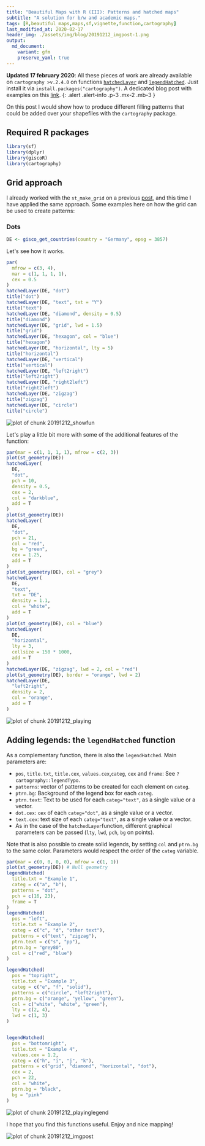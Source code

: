 ```yaml
---
title: "Beautiful Maps with R (III): Patterns and hatched maps"
subtitle: "A solution for b/w and academic maps."
tags: [R,beautiful_maps,maps,sf,vignette,function,cartography]
last_modified_at: 2020-02-17
header_img: ./assets/img/blog/20191212_imgpost-1.png
output: 
  md_document:
    variant: gfm
    preserve_yaml: true
---
```


**Updated 17 february 2020**: All these pieces of work are already available on `cartography >v.2.4.0` on functions [`hatchedLayer`](http://riatelab.github.io/cartography/docs/reference/hatchedLayer.html) and [`legendHatched`](https://riatelab.github.io/cartography/docs/reference/legendHatched.html). Just install it via `install.packages("cartography")`. A dedicated blog post with examples on this [link](../202002_cartography1). 
{: .alert .alert-info .p-3 .mx-2 .mb-3 }



On this post I would show how to produce different filling patterns that could be added over your shapefiles with the `cartography` package.


## Required R packages


```r
library(sf)
library(dplyr)
library(giscoR)
library(cartography)
```

## Grid approach

I already worked with the `st_make_grid` on a previous [post](https://dieghernan.github.io/201906_Beautiful1/), and this time I have applied the same approach. Some examples here on how the grid can be used to create patterns:

### Dots


```r
DE <- gisco_get_countries(country = "Germany", epsg = 3857)
```


Let's see how it works.


```r
par(
  mfrow = c(3, 4),
  mar = c(1, 1, 1, 1),
  cex = 0.5
)
hatchedLayer(DE, "dot")
title("dot")
hatchedLayer(DE, "text", txt = "Y")
title("text")
hatchedLayer(DE, "diamond", density = 0.5)
title("diamond")
hatchedLayer(DE, "grid", lwd = 1.5)
title("grid")
hatchedLayer(DE, "hexagon", col = "blue")
title("hexagon")
hatchedLayer(DE, "horizontal", lty = 5)
title("horizontal")
hatchedLayer(DE, "vertical")
title("vertical")
hatchedLayer(DE, "left2right")
title("left2right")
hatchedLayer(DE, "right2left")
title("right2left")
hatchedLayer(DE, "zigzag")
title("zigzag")
hatchedLayer(DE, "circle")
title("circle")
```

![plot of chunk 20191212_showfun](../assets/img/blog/20191212_showfun-1.png)

Let's play a little bit more with some of the additional features of the function:


```r
par(mar = c(1, 1, 1, 1), mfrow = c(2, 3))
plot(st_geometry(DE))
hatchedLayer(
  DE,
  "dot",
  pch = 10,
  density = 0.5,
  cex = 2,
  col = "darkblue",
  add = T
)
plot(st_geometry(DE))
hatchedLayer(
  DE,
  "dot",
  pch = 21,
  col = "red",
  bg = "green",
  cex = 1.25,
  add = T
)
plot(st_geometry(DE), col = "grey")
hatchedLayer(
  DE,
  "text",
  txt = "DE",
  density = 1.1,
  col = "white",
  add = T
)
plot(st_geometry(DE), col = "blue")
hatchedLayer(
  DE,
  "horizontal",
  lty = 3,
  cellsize = 150 * 1000,
  add = T
)
hatchedLayer(DE, "zigzag", lwd = 2, col = "red")
plot(st_geometry(DE), border = "orange", lwd = 2)
hatchedLayer(DE,
  "left2right",
  density = 2,
  col = "orange",
  add = T
)
```

![plot of chunk 20191212_playing](../assets/img/blog/20191212_playing-1.png)

## Adding legends: the `legendHatched` function

As a complementary function, there is also the `legendHatched`. Main parameters are:

-   `pos`, `title.txt`, `title.cex`, `values.cex`,`categ`, `cex` and `frame`: See `?cartography::legendTypo`.
-   `patterns`: vector of patterns to be created for each element on `categ`.
-   `ptrn.bg`: Background of the legend box for each `categ`.
-   `ptrn.text`: Text to be used for each `categ="text"`, as a single value or a vector.
-   `dot.cex`: `cex` of each `categ="dot"`, as a single value or a vector.
-   `text.cex`: text size of each `categ="text"`, as a single value or a vector.
-   As in the case of the `hatchedLayer`function, different graphical parameters can be passed (`lty`, `lwd`, `pch`, `bg` on points).

Note that is also possible to create solid legends, by setting `col` and `ptrn.bg` to the same color. Parameters would respect the order of the `categ` variable.


```r
par(mar = c(0, 0, 0, 0), mfrow = c(1, 1))
plot(st_geometry(DE)) # Null geometry
legendHatched(
  title.txt = "Example 1",
  categ = c("a", "b"),
  patterns = "dot",
  pch = c(16, 23),
  frame = T
)
legendHatched(
  pos = "left",
  title.txt = "Example 2",
  categ = c("c", "d", "other text"),
  patterns = c("text", "zigzag"),
  ptrn.text = c("s", "pp"),
  ptrn.bg = "grey80",
  col = c("red", "blue")
)

legendHatched(
  pos = "topright",
  title.txt = "Example 3",
  categ = c("e", "f", "solid"),
  patterns = c("circle", "left2right"),
  ptrn.bg = c("orange", "yellow", "green"),
  col = c("white", "white", "green"),
  lty = c(2, 4),
  lwd = c(1, 3)
)


legendHatched(
  pos = "bottomright",
  title.txt = "Example 4",
  values.cex = 1.2,
  categ = c("h", "i", "j", "k"),
  patterns = c("grid", "diamond", "horizontal", "dot"),
  cex = 2,
  pch = 22,
  col = "white",
  ptrn.bg = "black",
  bg = "pink"
)
```

![plot of chunk 20191212_playinglegend](../assets/img/blog/20191212_playinglegend-1.png)

I hope that you find this functions useful. Enjoy and nice mapping!

<img src="../assets/img/blog/20191212_imgpost-1.png" title="plot of chunk 20191212_imgpost" alt="plot of chunk 20191212_imgpost" style="display: block; margin: auto;" />
